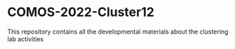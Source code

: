 # COMOS-2022-Cluster12
This repository contains all the developmental materials about the clustering lab activities
